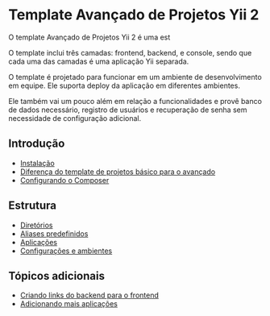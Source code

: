 Template Avançado de Projetos Yii 2
===================================

O template Avançado de Projetos Yii 2 é uma est

O template inclui três camadas: frontend, backend, e console, sendo que cada uma das
camadas é uma aplicação Yii separada.

O template é projetado para funcionar em um ambiente de desenvolvimento em equipe. Ele suporta
deploy da aplicação em diferentes ambientes.

Ele também vai um pouco além em relação a funcionalidades e provê banco de dados necessário,
registro de usuários e recuperação de senha sem necessidade de configuração adicional.

Introdução
----------

* [Instalação](start-installation.md)
* [Diferença do template de projetos básico para o avançado](start-comparison.md)
* [Configurando o Composer](start-composer.md)

Estrutura
---------

* [Diretórios](structure-directories.md)
* [Aliases predefinidos](structure-path-aliases.md)
* [Aplicações](structure-applications.md)
* [Configurações e ambientes](structure-environments.md)

Tópicos adicionais
------------------

* [Criando links do backend para o frontend](topic-link-backend-frontend.md)
* [Adicionando mais aplicações](topic-adding-more-apps.md)